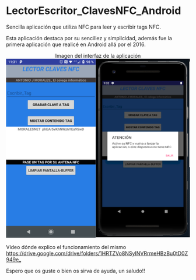 # LectorEscritor_ClavesNFC_Android

Sencilla aplicación que utiliza NFC para leer y escribir tags NFC.

Esta aplicación destaca por su sencillez y simplicidad, además fue la primera aplicación que realicé en Android allá por el 2016.

<p align="center">
Imagen del interfaz de la aplicación
<img src="https://raw.githubusercontent.com/antoniomy82/LectorEscritor_ClavesNFC_Android/master/capturas/00.PNG">
</p>

Vídeo dónde explico el funcionamiento del mismo
<https://drive.google.com/drive/folders/1HRTZVo8NSyINVRrmeHBzBu0tD0Z949e_>


Espero que os guste o bien os sirva de ayuda, un saludo!!
